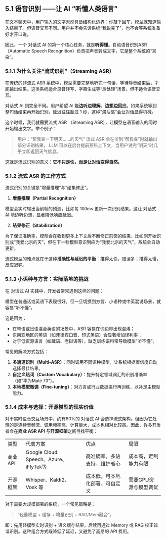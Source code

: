 ## 5.1 语音识别 ——让 AI “听懂人类语言”
在文本聊天中，用户输入的文字天然具备结构化边界：你敲下回车，模型就知道输入结束了。但语音交互不同。用户并不会告诉系统“我说完了”，也不会等系统准备好才开口说。

因此，一个 对话式 AI 的第一个核心任务，就是**听得懂**。自动语音识别ASR（Automatic Speech Recognition）负责把声音转成文字，它是整个系统的“耳朵”。

### 5.1.1 为什么关注“流式识别”（Streaming ASR）

在传统的非流式 ASR 系统中，模型需要完整地听完一句话、等待静音结束后，才能输出结果。这类系统适合录音转写、字幕生成等“后处理”场景，但不适合语音交互。

对话式 AI 则完全不同。用户希望 AI 能**边听边理解、边想边回应**。如果系统等到整句话结束再开始识别，延迟往往超过 1 秒，这种“滞后感”会让对话显得机械。

这个时候，我们就需要流式 ASR （Streaming ASR），让模型在语音输入的同时开始输出文字。举个例子：

> 用户：“帮我查一下明天……的天气”
> 流式 ASR 会在听到“帮我查”时就输出部分识别结果，
> LLM 可以在后台提前预热上下文，当用户说完“明天”时几乎立即返回天气信息。

这就是流式识别的意义：**它不只是快，而是让对话变得自然。**

### 5.1.2 流式 ASR 的工作方式

流式识别的关键是“增量推理”与“结果修正”。

1. **增量推理（Partial Recognition）**

模型会实时输出当前帧的预测，比如每 100ms 更新一次识别结果。这让 对话式 AI 能边听边想，显著降低响应延迟。

2. **结果修正（Stabilization）**

为了保证准确率，模型会在收到更多上下文后不断修正前面的结果。比如刚开始识别成“我爱北京的天”，但在下一秒模型意识到应为“我爱北京的天气”，系统会自动更新。

流式模型的难点就在于这种**准确性与延迟的平衡**：推得太快，错误多；推得太慢，反应迟钝。

### 5.1.3 **小语种与方言：实际落地的挑战**

在 对话式 AI 实践中，开发者常常遇到这样的问题：

模型在普通话或英语下表现很好，但一旦切换到方言、小语种或中英混说场景，就容易“听不懂”。

这是因为：

- 在粤语或日语混合英语的场景中，ASR 容易在词边界出现混淆；
- 东南亚地区的英语（如菲律宾口音、印式英语）会显著增加误判率；
- 对于低资源语言（如藏语、老挝语等），缺乏训练语料常导致模型“听不懂”。

常见的解决方式包括：

1. **多通道识别（Multi-ASR）**：同时调用不同语种模型，让系统根据置信度自动选择最佳结果。
2. **自定义热词（Custom Vocabulary）**：提升特定领域词汇的识别准确率（如“华为Mate 70”）。
3. **本地模型微调（Fine-tuning）**：对方言或行业数据进行再训练，以补足主模型能力。

### 5.1.4 成本与选择：开源模型的现实价值

对于实时语音交互场景中，约有80%的 对话式 AI 会选择流式架构。但因为它处理的是连续音频流，调用频率高、计算量大，成本也相对比较高。因此，许多开发者会在**商业 ASR API 与开源框架**之间寻找平衡：

|   |   |   |   |
|---|---|---|---|
|类型|代表方案|优点|局限|
|商业API|Google Cloud Speech、Azure、iFlyTek等|高准确率，多语支持，维护省心|成本高，定制能力有限|
|开源框架|Whisper、Kaldi2、Vosk 等|成本低，可本地化部署，可自定义|需要GPU资源与模型调优|

对于需要大规模部署的系统，一个常见策略是：

> “轻量模型 + 缓存 + 增量识别 + RAG/Mem融合”。

即：先用轻模型实时识别 + 语义缓存结果，后续再通过 Memory 或 RAG 校正错误识别。这种组合方式既降低了延迟，又避免了高昂的 API 费用。